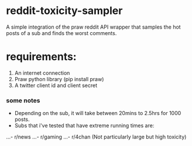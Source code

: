 # reddit-toxicity-sampler
A simple integration of the praw reddit API wrapper that samples the hot posts of a sub and finds the worst comments.


# requirements:

1. An internet connection
2. Praw python library (pip install praw)
3. A twitter client id and client secret

### some notes
* Depending on the sub, it will take between 20mins to 2.5hrs for 1000 posts.
* Subs that i've tested that have extreme running times are:

...- r/news
...- r/gaming
...- r/4chan (Not particularly large but high toxicity)
